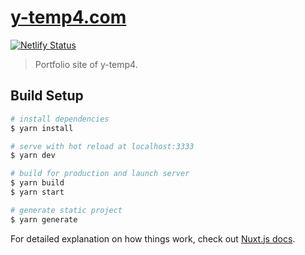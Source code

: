 # [y-temp4.com](https://y-temp4.com)

[![Netlify Status](https://api.netlify.com/api/v1/badges/be7df1bf-16b1-49a4-945a-445d1a648258/deploy-status)](https://app.netlify.com/sites/y-temp4/deploys)

> Portfolio site of y-temp4.

## Build Setup

```bash
# install dependencies
$ yarn install

# serve with hot reload at localhost:3333
$ yarn dev

# build for production and launch server
$ yarn build
$ yarn start

# generate static project
$ yarn generate
```

For detailed explanation on how things work, check out [Nuxt.js docs](https://nuxtjs.org).
